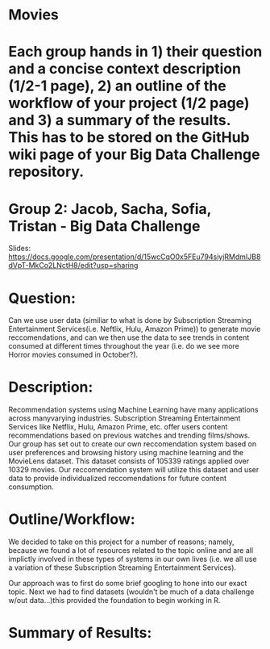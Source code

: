 # Movies
# Each group hands in 1) their question and a concise context description (1/2-1 page), 2) an outline of the workflow of your project (1/2 page) and 3) a summary of the results. This has to be stored on the GitHub wiki page of your Big Data Challenge repository.  

# Group 2: Jacob, Sacha, Sofia, Tristan - Big Data Challenge
Slides: https://docs.google.com/presentation/d/15wcCqO0x5FEu794siyjRMdmIJB8dVpT-MkCo2LNctH8/edit?usp=sharing

# Question: 
Can we use user data (similiar to what is done by Subscription Streaming Entertainment Services(i.e. Neftlix, Hulu, Amazon Prime)) to generate movie reccomendations, and can we then use the data to see trends in content consumed at different times throughout the year (i.e. do we see more Horror movies consumed in October?). 

# Description:

Recommendation systems using Machine Learning have many applications across manyvarying industries.  Subscription Streaming Entertainment Services like Netflix, Hulu, Amazon Prime, etc. offer users content recommendations based on previous watches and trending films/shows. Our group has set out to create our own reccomendation system based on user preferences and browsing history using machine learning and the MovieLens dataset. This dataset consists of 105339 ratings applied over 10329 movies. Our reccomendation system will utilize this dataset and user data to provide individualized reccomendations for future content consumption. 

# Outline/Workflow:
We decided to take on this project for a number of reasons; namely, because we found a lot of resources related to the topic online and are all implictly involved in these types of systems in our own lives (i.e. we all use a variation of these Subscription Streaming Entertainment Services).

Our approach was to first do some brief googling to hone into our exact topic. Next we had to find datasets (wouldn't be much of a data challenge w/out data...)this provided the foundation to begin working in R. 

# Summary of Results:


